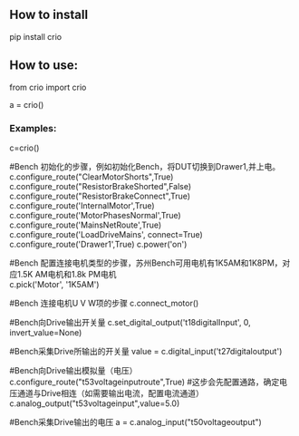 ## How to install 
pip install crio

## How to use:

from crio import crio

a = crio()

### Examples:
 
c=crio()

#Bench 初始化的步骤，例如初始化Bench，将DUT切换到Drawer1,并上电。
c.configure_route("ClearMotorShorts",True)
c.configure_route("ResistorBrakeShorted",False)    
c.configure_route("ResistorBrakeConnect",True)
c.configure_route('InternalMotor',True)
c.configure_route('MotorPhasesNormal',True)
c.configure_route('MainsNetRoute',True)
c.configure_route('LoadDriveMains', connect=True)
c.configure_route('Drawer1',True)
c.power('on')

#Bench 配置连接电机类型的步骤，苏州Bench可用电机有1K5AM和1K8PM，对应1.5K AM电机和1.8k PM电机   
c.pick('Motor', '1K5AM') 

#Bench 连接电机U V W项的步骤
c.connect_motor() 

#Bench向Drive输出开关量
c.set_digital_output('t18digitalInput', 0, invert_value=None)

#Bench采集Drive所输出的开关量
value = c.digital_input('t27digitaloutput')

#Bench向Drive输出模拟量（电压）
c.configure_route("t53voltageinputroute",True) #这步会先配置通路，确定电压通道与Drive相连（如需要输出电流，配置电流通道）
c.analog_output("t53voltageinput",value=5.0)

#Bench采集Drive输出的电压
a = c.analog_input("t50voltageoutput")



